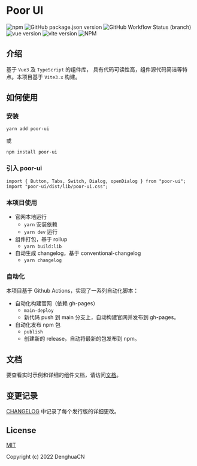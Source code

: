# Poor UI

![npm](https://img.shields.io/npm/v/poor-ui)
![GitHub package.json version](https://img.shields.io/github/package-json/v/DenghuaCN/poor-ui?style=flat-square)
![GitHub Workflow Status (branch)](https://img.shields.io/github/workflow/status/DenghuaCN/poor-ui/deploy%20poor-ui%20website/main?style=flat-square)
![vue version](https://img.shields.io/github/package-json/dependency-version/DenghuaCN/poor-ui/dev/vue?style=flat-square)
![vite version](https://img.shields.io/github/package-json/dependency-version/DenghuaCN/poor-ui/dev/vite?style=flat-square)
![NPM](https://img.shields.io/npm/l/poor-ui?style=flat-square)

## 介绍

基于 `Vue3` 及 `TypeScript` 的组件库， 具有代码可读性高，组件源代码简洁等特点。本项目基于 `Vite3.x` 构建。

## 如何使用

### 安装

```
yarn add poor-ui
```

或

```
npm install poor-ui
```

### 引入 poor-ui

```
import { Button, Tabs, Switch, Dialog, openDialog } from "poor-ui";
import "poor-ui/dist/lib/poor-ui.css";
```

### 本项目使用

- 官网本地运行
  - `yarn` 安装依赖
  - `yarn dev` 运行
- 组件打包，基于 rollup
  - `yarn build:lib`
- 自动生成 changelog，基于 conventional-changelog
  - `yarn changelog`

### 自动化

本项目基于 Github Actions，实现了一系列自动化脚本：
- 自动化构建官网（依赖 gh-pages）
  - `main-deploy`
  - 新代码 push 到 main 分支上，自动构建官网并发布到 gh-pages。
- 自动化发布 npm 包
  - `publish`
  - 创建新的 release，自动将最新的包发布到 npm。

## 文档

要查看实时示例和详细的组件文档，请访问[文档](https://denghuacn.github.io/poor-ui/#/)。

## 变更记录

[CHANGELOG](https://github.com/DenghuaCN/poor-ui/blob/main/CHANGELOG.md) 中记录了每个发行版的详细更改。

## License

[MIT](https://opensource.org/licenses/MIT)

Copyright (c) 2022 DenghuaCN
